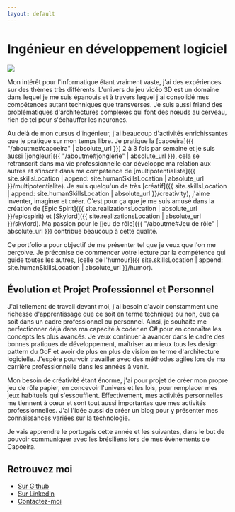 ```yaml
---
layout: default
---
```

# Ingénieur en développement logiciel

<img src="{{ site.imagesLocation | absolute_url}}/aymeric.jpeg" class="mypict border"/>

Mon intérêt pour l'informatique étant vraiment vaste, j'ai des expériences sur des thèmes très différents. L'univers du jeu vidéo 3D est un domaine dans lequel je me suis épanouis et à travers lequel j'ai consolidé mes compétences autant techniques que transverses. Je suis aussi friand des problématiques d'architectures complexes qui font des nœuds au cerveau, rien de tel pour s'échauffer les neurones.

Au delà de mon cursus d'ingénieur, j'ai beaucoup d'activités enrichissantes que je pratique sur mon temps libre. Je pratique la [capoeira]({{ "/aboutme#capoeira" | absolute_url }}) 2 à 3 fois par semaine et je suis aussi [jongleur]({{ "/aboutme#jonglerie" | absolute_url }}), cela se retranscrit dans ma vie professionnelle car développe ma relation aux autres et s'inscrit dans ma compétence de [multipotentialiste]({{ site.skillsLocation | append: site.humanSkillsLocation |  absolute_url }}/multipotentialite).
Je suis quelqu'un de très [créatif]({{ site.skillsLocation | append: site.humanSkillsLocation |  absolute_url }}/creativity), j'aime inventer, imaginer et créer. C'est pour ça que je me suis amusé dans la création de [Epic Spirit]({{ site.realizationsLocation |  absolute_url }}/epicspirit) et [Skylord]({{ site.realizationsLocation |  absolute_url }}/skylord). Ma passion pour le [jeu de rôle]({{ "/aboutme#Jeu de rôle" | absolute_url }}) contribue beaucoup à cette qualité.

Ce portfolio a pour objectif de me présenter tel que je veux que l'on me perçoive.
Je préconise de commencer votre lecture par la compétence qui guide toutes les autres, [celle de l'humour]({{ site.skillsLocation | append: site.humanSkillsLocation |  absolute_url }}/humor).

## Évolution et Projet Professionnel et Personnel

J'ai tellement de travail devant moi, j'ai besoin d'avoir constamment une richesse d'apprentissage que ce soit en terme technique ou non, que ça soit dans un cadre professionnel ou personnel. Ainsi, je souhaite me perfectionner déjà dans ma capacité à coder en C# pour en connaître les concepts les plus avancés. Je veux continuer à avancer dans le cadre des bonnes pratiques de développement, maîtriser au mieux tous les design pattern du GoF et avoir de plus en plus de vision en terme d'architecture logicielle. J'espère pourvoir travailler avec des méthodes agiles lors de ma carrière professionnelle dans les années à venir.

Mon besoin de créativité étant énorme, j'ai pour projet de créer mon propre jeu de rôle papier, en concevoir l'univers et les lois, pour remplacer mes jeux habituels qui s'essoufflent. Effectivement, mes activités personnelles me tiennent à cœur et sont tout aussi importantes que mes activités professionnelles.
J'ai l'idée aussi de créer un blog pour y présenter mes connaissances variées sur la technologie.

Je vais apprendre le portugais cette année et les suivantes, dans le but de pouvoir communiquer avec les brésiliens lors de mes évènements de Capoeira.

## Retrouvez moi

* <a href="https://github.com/Purgator" target="_blank">Sur Github</a>
* <a href="https://www.linkedin.com/in/aymericrichard/" target="_blank">Sur LinkedIn</a>
* [Contactez-moi](mailto:richard.aymeric.92+myportfolio@gmail.com)